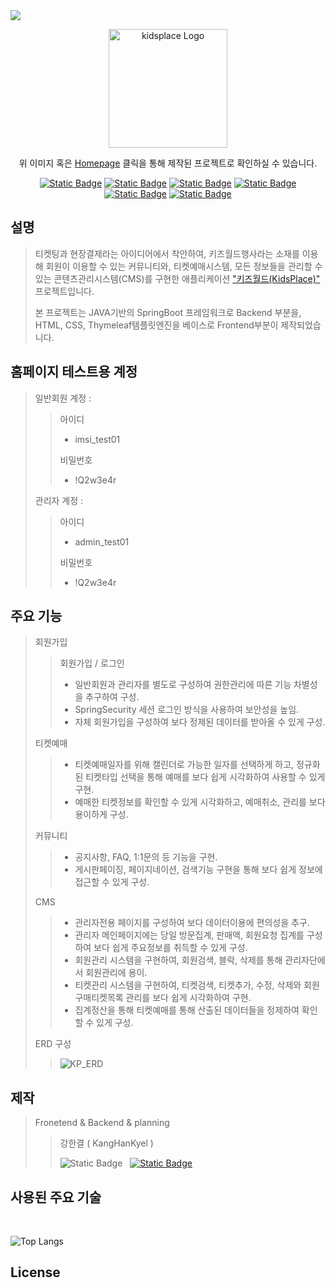 <img src="https://capsule-render.vercel.app/api?type=waving&color=gradient&height=200&section=header&text=Kids%20Place&fontColor=f7f5f5&fontSize=55&fontAlign=71&fontAlignY=40&desc=Made.By%20강한결&descSize=18&descAlign=78" />

<p align="center">
  <a href="http://kanghangyeol.com/" target="blank"><img src="https://github.com/kanghankyel/KP/assets/100983731/8ec86807-9440-42c3-9266-afa32f6ab0c3" width="190" alt="kidsplace Logo" /></a>
</p>

[circleci-image]: https://img.shields.io/circleci/build/github/nestjs/nest/master?token=abc123def456
[circleci-url]: https://circleci.com/gh/nestjs/nest

  <p align="center">위 이미지 혹은 <a href="http://kanghangyeol.com/" target="_blank">Homepage</a> 클릭을 통해 제작된 프로젝트로 확인하실 수 있습니다.</p>
    <p align="center">
<!--   <a href="" target="_blank"></a> -->
<!--   <a href="" target="_blank"></a> -->
  <a href="" target="_blank"><img alt="Static Badge" src="https://img.shields.io/badge/SpringBoot-%23333333?logo=springboot"></a>
  <a href="" target="_blank"><img alt="Static Badge" src="https://img.shields.io/badge/SpringSecurity-%23333333?logo=springsecurity"></a>
  <a href="" target="_blank"><img alt="Static Badge" src="https://img.shields.io/badge/Thymeleaf-%23005F0F?logo=thymeleaf"></a>
  <a href="" target="_blank"><img alt="Static Badge" src="https://img.shields.io/badge/Mysql-%23eeeeee?logo=mysql"></a>
  <a href="" target="_blank"><img alt="Static Badge" src="https://img.shields.io/badge/Git-white?logo=git"></a>
  <a href="" target="_blank"><img alt="Static Badge" src="https://img.shields.io/badge/Github-red?logo=github"></a>
</p>
  <!--[![Backers on Open Collective](https://opencollective.com/nest/backers/badge.svg)](https://opencollective.com/nest#backer)
  [![Sponsors on Open Collective](https://opencollective.com/nest/sponsors/badge.svg)](https://opencollective.com/nest#sponsor)-->

## 설명

> 티켓팅과 현장결제라는 아이디어에서 착안하여, 키즈월드행사라는 소재를 이용해 회원이 이용할 수 있는 커뮤니티와, 티켓예매시스템, 모든 정보들을 관리할 수 있는 콘텐츠관리시스템(CMS)를 구현한 애플리케이션 <a href="http://kanghangyeol.com/" target="_blank">"키즈월드(KidsPlace)"</a> 프로젝트입니다.
> 
> 본 프로젝트는 JAVA기반의 SpringBoot 프레임워크로 Backend 부분을, HTML, CSS, Thymeleaf템플릿엔진을 베이스로 Frontend부분이 제작되었습니다.

## 홈페이지 테스트용 계정
> 일반회원 계정 :
>> 아이디
>> - imsi_test01
>> 
>> 비밀번호
>> - !Q2w3e4r
>>
> 관리자 계정 :
>> 아이디
>> - admin_test01
>> 
>> 비밀번호
>> - !Q2w3e4r

## 주요 기능
> 회원가입
>> 회원가입 / 로그인
>> - 일반회원과 관리자를 별도로 구성하여 권한관리에 따른 기능 차별성을 추구하여 구성.
>> - SpringSecurity 세션 로그인 방식을 사용하여 보안성을 높임.
>> - 자체 회원가입을 구성하여 보다 정제된 데이터를 받아올 수 있게 구성.
>> 
> 티켓예매
>> - 티켓예매일자를 위해 캘린더로 가능한 일자를 선택하게 하고, 정규화된 티켓타입 선택을 통해 예매를 보다 쉽게 시각화하여 사용할 수 있게 구현.
>> - 예매한 티켓정보를 확인할 수 있게 시각화하고, 예매취소, 관리를 보다 용이하게 구성.
>> 
> 커뮤니티
>> - 공지사항, FAQ, 1:1문의 등 기능을 구현.
>> - 게시판페이징, 페이지네이션, 검색기능 구현을 통해 보다 쉽게 정보에 접근할 수 있게 구성.
>> 
> CMS
>> - 관리자전용 페이지를 구성하여 보다 데이터이용에 편의성을 추구.
>> - 관리자 메인페이지에는 당일 방문집계, 판매액, 회원요청 집계를 구성하여 보다 쉽게 주요정보를 취득할 수 있게 구성.
>> - 회원관리 시스템을 구현하여, 회원검색, 블락, 삭제를 통해 관리자단에서 회원관리에 용이.
>> - 티켓관리 시스템을 구현하여, 티켓검색, 티켓추가, 수정, 삭제와 회원구매티켓목록 관리를 보다 쉽게 시각화하여 구현.
>> - 집계정산을 통해 티켓예매를 통해 산출된 데이터들을 정제하여 확인할 수 있게 구성.
>>
> ERD 구성
>> ![KP_ERD](https://github.com/kanghankyel/KP/assets/100983731/b1fcd7b6-2c16-4cf4-9b9a-16587f7536b5)

## 제작

> Fronetend & Backend & planning
>> 강한결 ( KangHanKyel )
>>
>> ![Static Badge](https://img.shields.io/badge/Gmail-gksruf3874%40gmaill.com-red?logo=Gmail) &nbsp;
>> [![Static Badge](https://img.shields.io/badge/Git-github.com%2Fkanghankyel-blue?logo=GitHub&link=https%3A%2F%2Fgithub.com%2Fkanghankyel)](https://github.com/kanghankyel)

## 사용된 주요 기술

<img src="https://img.shields.io/badge/HTML5-E34F26?style=for-the-badge&logo=html5&logoColor=white" alt="" /> &nbsp; <img src="https://img.shields.io/badge/CSS3-1572B6?style=for-the-badge&logo=css3&logoColor=white" alt="" /> &nbsp; <img src="https://img.shields.io/badge/JavaScript-F7DF1E?style=for-the-badge&logo=JavaScript&logoColor=white" alt="" /> &nbsp; <img src="https://img.shields.io/badge/Java-ED8B00?style=for-the-badge&logo=openjdk&logoColor=white" alt="" /> &nbsp; <img src="https://img.shields.io/badge/Spring-6DB33F?style=for-the-badge&logo=spring&logoColor=white" alt="" /> &nbsp; <img src="https://img.shields.io/badge/MySQL-00000F?style=for-the-badge&logo=mysql&logoColor=white" alt="" /> &nbsp; <img src="https://img.shields.io/badge/GitHub-100000?style=for-the-badge&logo=github&logoColor=white" alt="" />

![Top Langs](https://github-readme-stats.vercel.app/api/top-langs/?username=kanghankyel&layout=compact&exclude_repo=drunkwhale_project,doggo_project)

## License

